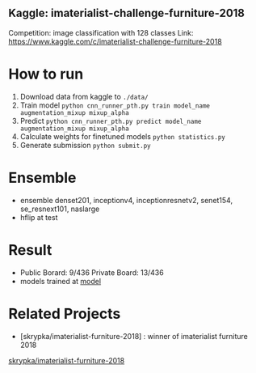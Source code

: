 ## Kaggle: imaterialist-challenge-furniture-2018

Competition: image classification with 128 classes
Link: https://www.kaggle.com/c/imaterialist-challenge-furniture-2018

# How to run
1. Download data from kaggle to `./data/`
2. Train model `python cnn_runner_pth.py train model_name augmentation_mixup mixup_alpha`
3. Predict `python cnn_runner_pth.py predict model_name augmentation_mixup mixup_alpha`
4. Calculate weights for finetuned models `python statistics.py`
5. Generate submission `python submit.py`

# Ensemble
* ensemble denset201, inceptionv4, inceptionresnetv2, senet154, se_resnext101, naslarge
* hflip at test

# Result
* Public Borard: 9/436 Private Board: 13/436
* models trained at [model](https://pan.baidu.com/s/1bA353cQcfm2jrv40G4n0aA)

# Related Projects
- [skrypka/imaterialist-furniture-2018] : winner of imaterialist furniture 2018


[skrypka/imaterialist-furniture-2018](https://github.com/skrypka/imaterialist-furniture-2018)